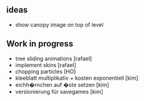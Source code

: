 ## ideas
- show canopy image on top of level

## Work in progress
- tree sliding animations [rafael]
- implement skins [rafael]
- chopping particles [HO]
- kleeblatt multiplikativ + kosten exponentiell [kim]
- eichh�rnchen auf �ste setzen [kim]
- versionierung für savegames [kim]
